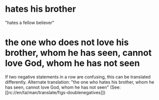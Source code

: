 # hates his brother

"hates a fellow believer"

# the one who does not love his brother, whom he has seen, cannot love God, whom he has not seen

If two negative statements in a row are confusing, this can be translated differently. Alternate translation: "the one who hates his brother, whom he has seen, cannot love God, whom he has not seen" (See: [[rc://en/ta/man/translate/figs-doublenegatives]])

